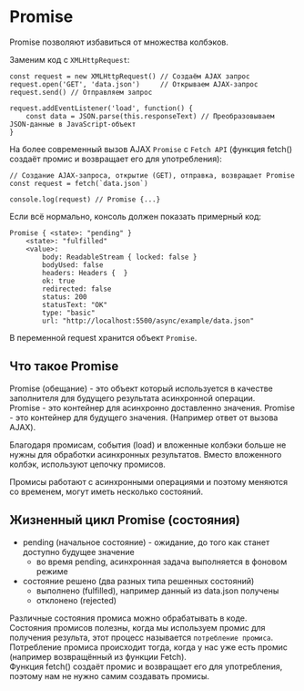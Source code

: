 # Promise
Promise позволяют избавиться от множества колбэков.

Заменим код с `XMLHttpRequest`:

    const request = new XMLHttpRequest() // Создаём AJAX запрос
    request.open('GET', 'data.json')     // Открываем AJAX-запрос
    request.send() // Отправляем запрос

    request.addEventListener('load', function() {
        const data = JSON.parse(this.responseText) // Преобразовываем JSON-данные в JavaScript-объект
    }

На более современный вызов AJAX `Promise` с `Fetch API` (функция fetch() создаёт промис и возвращает его для употребления):

    // Создание AJAX-запроса, открытие (GET), отправка, возвращает Promise
    const request = fetch(`data.json`)

    console.log(request) // Promise {...}

Если всё нормально, консоль должен показать примерный код:

    Promise { <state>: "pending" }
        <state>: "fulfilled"​
        <value>:
            body: ReadableStream { locked: false }​​
            bodyUsed: false​​
            headers: Headers {  }​​
            ok: true​​
            redirected: false​​
            status: 200​​
            statusText: "OK"​​
            type: "basic"​​
            url: "http://localhost:5500/async/example/data.json"

В переменной request хранится объект `Promise`.

## Что такое Promise
Promise (обещание) - это объект который используется в качестве заполнителя для будущего результата асинхронной операции.  
Promise - это контейнер для асинхронно доставленно значения.
Promise - это контейнер для будущего значения. (Например ответ от вызова AJAX).

Благодаря промисам, события (load) и вложенные колбэки больше не нужны для обработки асинхронных результатов. Вместо вложенного колбэк, используют цепочку промисов.

Промисы работают с асинхронными операциями и поэтому меняются со временем, могут иметь несколько состояний.

## Жизненный цикл Promise (состояния)
- pending (начальное состояние) - ожидание, до того как станет доступно будущее значение
    - во время pending, асинхронная задача выполняется в фоновом режиме
- состояние решено (два разных типа решенных состояний)
    - выполнено (fulfilled), например данный из data.json получены
    - отклонено (rejected)

Различные состояния промиса можно обрабатывать в коде.  
Состояния промисов полезны, когда мы используем промис для получения результа, этот процесс называется `потребление промиса`.  
Потребление промиса происходит тогда, когда у нас уже есть промис (например возвращённый из функции Fetch).  
Функция fetch() создаёт промис и возвращает его для употребления, поэтому нам не нужно самим создавать промисы.
